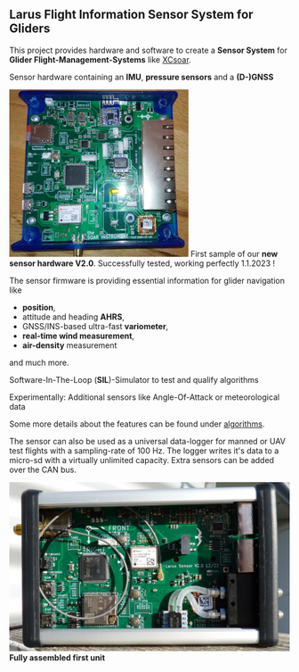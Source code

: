 ## Larus Flight Information Sensor System for Gliders

This project provides hardware and software to create a **Sensor System** for **Glider Flight-Management-Systems** like [XCsoar](https://github.com/XCSoar).

Sensor hardware containing an **IMU**, **pressure sensors** and a **(D-)GNSS**

![Larus](larus.jpg)
First sample of our **new sensor hardware V2.0**.
Successfully tested, working perfectly 1.1.2023 !

The sensor firmware is providing essential information for glider navigation like 

  - **position**, 
  - attitude and heading **AHRS**, 
  - GNSS/INS-based ultra-fast **variometer**, 
  - **real-time wind measurement**, 
  - **air-density** measurement 

  and much more.

Software-In-The-Loop (**SIL**)-Simulator to test and qualify algorithms 

Experimentally: Additional sensors like Angle-Of-Attack or meteorological data

Some more details about the features can be found under [algorithms](https://github.com/larus-breeze/sw_sensor_algorithms).

The sensor can also be used as a universal data-logger for manned or UAV test flights with a sampling-rate of 100 Hz. The logger writes it's data to a micro-sd with a virtually unlimited capacity. Extra sensors can be added over the CAN bus.

![LarusAssembled](LarusMK2_assembled.jpg)
**Fully assembled first unit**
